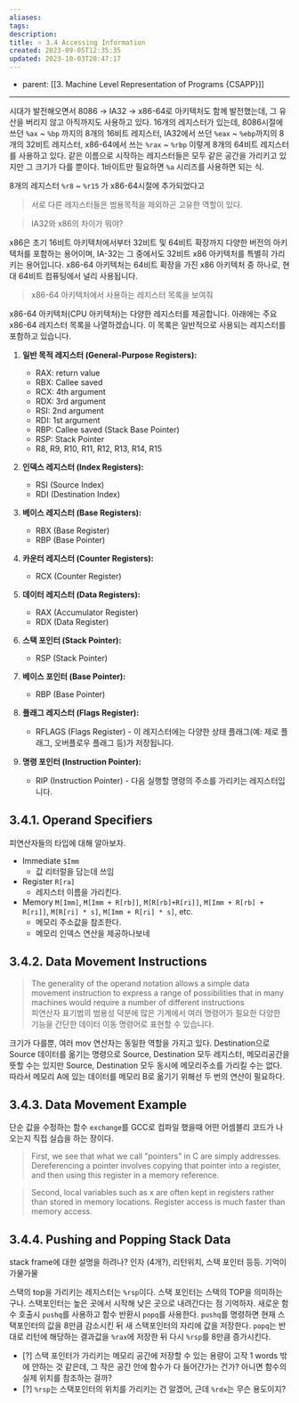 ```yaml
---
aliases: 
tags: 
description:
title: ⭐️ 3.4 Accessing Information
created: 2023-09-05T12:35:35
updated: 2023-10-03T20:47:17
---
```

- parent: [[3. Machine Level Representation of Programs {CSAPP}]]
___

시대가 발전해오면서 8086 → IA32 → x86-64로 아키텍처도 함께 발전했는데, 그 유산을 버리지 않고 아직까지도 사용하고 있다. 16개의 레지스터가 있는데, 8086시절에 쓰던 `%ax` ~ `%bp` 까지의 8개의 16비트 레지스터, IA32에서 쓰던 `%eax` ~ `%ebp`까지의 8개의 32비트 레지스터, x86-64에서 쓰는 `%rax` ~ `%rbp` 이렇게 8개의 64비트 레지스터를 사용하고 있다. 같은 이름으로 시작하는 레지스터들은 모두 같은 공간을 가리키고 있지만 그 크기가 다를 뿐이다. 1바이트만 필요하면 `%a` 시리즈를 사용하면 되는 식.

8개의 레지스터 `%r8` ~ `%r15` 가 x86-64시절에 추가되었다고

> 서로 다른 레지스터들은 범용목적을 제외하곤 고유한 역할이 있다.

> IA32와 x86의 차이가 뭐야?

x86은 초기 16비트 아키텍처에서부터 32비트 및 64비트 확장까지 다양한 버전의 아키텍처를 포함하는 용어이며, IA-32는 그 중에서도 32비트 x86 아키텍처를 특별히 가리키는 용어입니다. x86-64 아키텍처는 64비트 확장을 가진 x86 아키텍처 중 하나로, 현대 64비트 컴퓨팅에서 널리 사용됩니다.

> x86-64 아키텍처에서 사용하는 레지스터 목록을 보여줘

x86-64 아키텍처(CPU 아키텍처)는 다양한 레지스터를 제공합니다. 아래에는 주요 x86-64 레지스터 목록을 나열하겠습니다. 이 목록은 일반적으로 사용되는 레지스터를 포함하고 있습니다.

1. **일반 목적 레지스터 (General-Purpose Registers):**

    - RAX: return value
    - RBX: Callee saved
    - RCX: 4th argument
    - RDX: 3rd argument
    - RSI: 2nd argument
    - RDI: 1st argument
    - RBP: Callee saved (Stack Base Pointer)
    - RSP: Stack Pointer
    - R8, R9, R10, R11, R12, R13, R14, R15
	
2. **인덱스 레지스터 (Index Registers):**

    - RSI (Source Index)
    - RDI (Destination Index)
	
3. **베이스 레지스터 (Base Registers):**
    
    - RBX (Base Register)
    - RBP (Base Pointer)
	
4. **카운터 레지스터 (Counter Registers):**
    
    - RCX (Counter Register)
	
5. **데이터 레지스터 (Data Registers):**
    
    - RAX (Accumulator Register)
    - RDX (Data Register)
	
6. **스택 포인터 (Stack Pointer):**
    
    - RSP (Stack Pointer)
	
7. **베이스 포인터 (Base Pointer):**
    
    - RBP (Base Pointer)
	
8. **플래그 레지스터 (Flags Register):**
    
    - RFLAGS (Flags Register) - 이 레지스터에는 다양한 상태 플래그(예: 제로 플래그, 오버플로우 플래그 등)가 저장됩니다.
	
9. **명령 포인터 (Instruction Pointer):**
    
    - RIP (Instruction Pointer) - 다음 실행할 명령의 주소를 가리키는 레지스터입니다.

## 3.4.1.  Operand Specifiers

피연산자들의 타입에 대해 알아보자.

- Immediate `$Imm`
	- 값 리터럴을 담는데 쓰임
- Register `R[ra]`
	- 레지스터 이름을 가리킨다.
- Memory `M[Imm]`, `M[Imm + R[rb]]`, `M[R[rb]+R[ri]]`, `M[Imm + R[rb] + R[ri]]`, `M[R[ri] * s]`, `M[Imm + R[ri] * s]`, etc.
	- 메모리 주소값을 참조한다.
	- 메모리 인덱스 연산을 제공하나보네

## 3.4.2. Data Movement Instructions

>  The generality of the operand notation allows a simple data movement instruction to express a range of possibilities that in many machines would require a number of different instructions  
>  피연산자 표기법의 범용성 덕분에 많은 기계에서 여러 명령어가 필요한 다양한 기능을 간단한 데이터 이동 명령어로 표현할 수 있습니다.

크기가 다를뿐, 여러 mov 연산자는 동일한 역할을 가지고 있다. Destination으로 Source 데이터를 옮기는 명령으로 Source, Destination 모두 레지스터, 메모리공간을 뜻할 수는 있지만 Source, Destination 모두 동시에 메모리주소를 가리킬 수는 없다. 따라서 메모리 A에 있는 데이터를 메모리 B로 옮기기 위해선 두 번의 연산이 필요하다.

## 3.4.3. Data Movement Example

단순 값을 수정하는 함수 `exchange`를 GCC로 컴파일 했을때 어떤 어셈블리 코드가 나오는지 직접 실습을 하는 장이다. 

> First, we see that what we call "pointers" in C are simply addresses. Dereferencing a pointer involves copying that pointer into a register, and then using  this register in a memory reference. 

> Second, local variables such as x are often kept in registers rather than stored in memory locations. Register access is much faster than memory access.

## 3.4.4. Pushing and Popping Stack Data

stack frame에 대한 설명을 하려나? 인자 (4개?), 리턴위치, 스택 포인터 등등. 기억이 가물가물

스택의 top을 가리키는 레지스터는 `%rsp`이다. 스택 포인터는 스택의 TOP을 의미하는구나. 스택포인터는 높은 곳에서 시작해 낮은 곳으로 내려간다는 점 기억하자. 새로운 함수 호출시 `pushq`를 사용하고 함수 반환시 `popq`를 사용한다. `pushq`를 명령하면 현재 스택포인터의 값을 8만큼 감소시킨 뒤 새 스택포인터의 자리에 값을 저장한다. `popq`는 반대로 리턴에 해당하는 결과값을 `%rax`에 저장한 뒤 다시 `%rsp`를 8만큼 증가시킨다.

- [?] 스택 포인터가 가리키는 메모리 공간에 저장할 수 있는 용량이 고작 1 words 밖에 안하는 것 같은데, 그 작은 공간 안에 함수가 다 들어간가는 건가? 아니면 함수의 실제 위치를 참조하는 걸까?
- [?] `%rsp`는 스택포인터의 위치를 가리키는 건 알겠어, 근데 `%rdx`는 무슨 용도이지?
